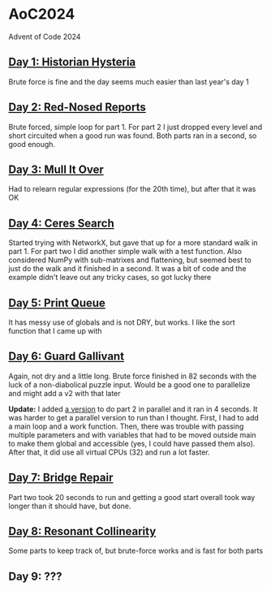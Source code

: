 # AoC2024
Advent of Code 2024

## [Day 1: Historian Hysteria](day01.py)
Brute force is fine and the day seems much easier than last year's day 1

## [Day 2: Red-Nosed Reports](day02.py)
Brute forced, simple loop for part 1. For part 2 I just dropped every level and short circuited when a good run was found. Both parts ran in a second, so good enough.

## [Day 3: Mull It Over](day03.py)
Had to relearn regular expressions (for the 20th time), but after that it was OK

## [Day 4: Ceres Search](day04.py)
Started trying with NetworkX, but gave that up for a more standard walk in part 1. For part two I did another simple walk with a test function. Also considered NumPy with sub-matrixes and flattening, but seemed best to just do the walk and it finished in a second. It was a bit of code and the example didn't leave out any tricky cases, so got lucky there

## [Day 5: Print Queue](day05.py)
It has messy use of globals and is not DRY, but works. I like the sort function that I came up with

## [Day 6: Guard Gallivant](day06.py)
Again, not dry and a little long. Brute force finished in 82 seconds with the luck of a non-diabolical puzzle input. Would be a good one to parallelize and might add a v2 with that later

**Update:** I added [a version](day06v2.py) to do part 2 in parallel and it ran in 4 seconds. It was harder to get a parallel version to run than I thought. First, I had to add a main loop and a work function. Then, there was trouble with passing multiple parameters and with variables that had to be moved outside main to make them global and accessible (yes, I could have passed them also). After that, it did use all virtual CPUs (32) and run a lot faster.

## [Day 7: Bridge Repair](day07.py)
Part two took 20 seconds to run and getting a good start overall took way longer than it should have, but done.

## [Day 8: Resonant Collinearity](day08.py)
Some parts to keep track of, but brute-force works and is fast for both parts

## Day 9: ???
